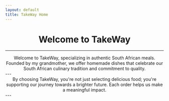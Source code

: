 ```yaml
---
layout: default
title: TakeWay Home
---
```




# <center>Welcome to TakeWay</center>


---
<center>Welcome to TakeWay, specializing in authentic South African meals. Founded by my grandmother, we offer homemade dishes that celebrate our South African culinary tradition and commitment to quality.</center>
---
<center>By choosing TakeWay, you're not just selecting delicious food; you're supporting our journey towards a brighter future. Each order helps us make a meaningful impact.</center>
---
